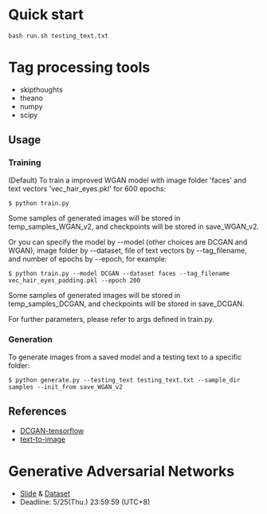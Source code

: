 # Quick start
```
bash run.sh testing_text.txt
```
# Tag processing tools
- skipthoughts
- theano
- numpy
- scipy

## Usage

### Training

(Default) To train a improved WGAN model with image folder 'faces' and text vectors 'vec_hair_eyes.pkl' for 600 epochs:

	$ python train.py

Some samples of generated images will be stored in temp_samples_WGAN_v2, and checkpoints will be stored in save_WGAN_v2.

Or you can specify the model by --model (other choices are DCGAN and WGAN), image folder by --dataset, file of text vectors by --tag_filename, and number of epochs by --epoch, for example:

	$ python train.py --model DCGAN --dataset faces --tag_filename vec_hair_eyes_padding.pkl --epoch 200

Some samples of generated images will be stored in temp_samples_DCGAN, and checkpoints will be stored in save_DCGAN.

For further parameters, please refer to args defined in train.py.

### Generation

To generate images from a saved model and a testing text to a specific folder:

	$ python generate.py --testing_text testing_text.txt --sample_dir samples --init_from save_WGAN_v2

## References

- [DCGAN-tensorflow](https://github.com/carpedm20/DCGAN-tensorflow)
- [text-to-image](https://github.com/paarthneekhara/text-to-image)

# Generative Adversarial Networks
- [Slide][slide] & [Dataset][dataset]
- Deadline: 5/25(Thu.) 23:59:59 (UTC+8)

[slide]: https://docs.google.com/presentation/d/1Ea4ywtR5jwiGs-LLkKaaKazxZA37l88vBpjRg7meTB8/edit#slide=id.p
[dataset]: https://drive.google.com/open?id=0BwJmB7alR-AvMHEtczZZN0EtdzQ
